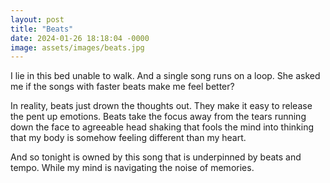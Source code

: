 ```yaml
---
layout: post
title: "Beats"
date: 2024-01-26 18:18:04 -0000
image: assets/images/beats.jpg
---
```


I lie in this bed unable to walk. And a single song runs on a loop. She asked me if the songs with faster beats make me feel better?

In reality, beats just drown the thoughts out. They make it easy to release the pent up emotions. Beats take the focus away from the tears running down the face to agreeable head shaking that fools the mind into thinking that my body is somehow feeling different than my heart.

And so tonight is owned by this song that is underpinned by beats and tempo. While my mind is navigating the noise of memories.
